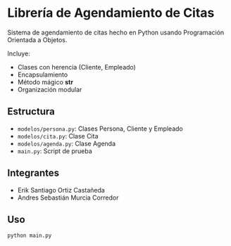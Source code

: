 # Librería de Agendamiento de Citas

Sistema de agendamiento de citas hecho en Python usando Programación Orientada a Objetos.

Incluye:
- Clases con herencia (Cliente, Empleado)
- Encapsulamiento
- Método mágico __str__
- Organización modular

## Estructura

- `modelos/persona.py`: Clases Persona, Cliente y Empleado
- `modelos/cita.py`: Clase Cita
- `modelos/agenda.py`: Clase Agenda
- `main.py`: Script de prueba

## Integrantes

- Erik Santiago Ortiz Castañeda
- Andres Sebastián Murcia Corredor

## Uso

```bash
python main.py

